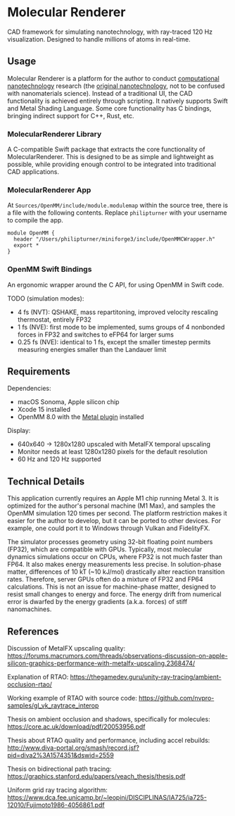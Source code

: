 # Molecular Renderer

CAD framework for simulating nanotechnology, with ray-traced 120 Hz visualization. Designed to handle millions of atoms in real-time.

## Usage

Molecular Renderer is a platform for the author to conduct [computational nanotechnology](https://www.zyvex.com/nanotech/compNano.html) research (the [original nanotechnology](https://en.wikipedia.org/wiki/Molecular_nanotechnology), not to be confused with nanomaterials science). Instead of a traditional UI, the CAD functionality is achieved entirely through scripting. It natively supports Swift and Metal Shading Language. Some core functionality has C bindings, bringing indirect support for C++, Rust, etc.

### MolecularRenderer Library

A C-compatible Swift package that extracts the core functionality of MolecularRenderer. This is designed to be as simple and lightweight as possible, while providing enough control to be integrated into traditional CAD applications.

### MolecularRenderer App

At `Sources/OpenMM/include/module.modulemap` within the source tree, there is a file with the following contents. Replace `philipturner` with your username to compile the app.

```
module OpenMM {
  header "/Users/philipturner/miniforge3/include/OpenMMCWrapper.h"
  export *
}
```

### OpenMM Swift Bindings

An ergonomic wrapper around the C API, for using OpenMM in Swift code.

TODO (simulation modes):
- 4 fs (NVT): QSHAKE, mass repartitoning, improved velocity rescaling thermostat, entirely FP32
- 1 fs (NVE): first mode to be implemented, sums groups of 4 nonbonded forces in FP32 and switches to eFP64 for larger sums
- 0.25 fs (NVE): identical to 1 fs, except the smaller timestep permits measuring energies smaller than the Landauer limit

## Requirements

Dependencies:
- macOS Sonoma, Apple silicon chip
- Xcode 15 installed
- OpenMM 8.0 with the [Metal plugin](https://github.com/philipturner/openmm-metal) installed

Display:
- 640x640 -> 1280x1280 upscaled with MetalFX temporal upscaling
- Monitor needs at least 1280x1280 pixels for the default resolution
- 60 Hz and 120 Hz supported

## Technical Details

This application currently requires an Apple M1 chip running Metal 3. It is optimized for the author's personal machine (M1 Max), and samples the OpenMM simulation 120 times per second. The platform restriction makes it easier for the author to develop, but it can be ported to other devices. For example, one could port it to Windows through Vulkan and FidelityFX.

The simulator processes geometry using 32-bit floating point numbers (FP32), which are compatible with GPUs. Typically, most molecular dynamics simulations occur on CPUs, where FP32 is not much faster than FP64. It also makes energy measurements less precise. In solution-phase matter, differences of 10 kT (~10 kJ/mol) drastically alter reaction transition rates. Therefore, server GPUs often do a mixture of FP32 and FP64 calculations. This is not an issue for machine-phase matter, designed to resist small changes to energy and force. The energy drift from numerical error is dwarfed by the energy gradients (a.k.a. forces) of stiff nanomachines.

## References

Discussion of MetalFX upscaling quality: https://forums.macrumors.com/threads/observations-discussion-on-apple-silicon-graphics-performance-with-metalfx-upscaling.2368474/

Explanation of RTAO: https://thegamedev.guru/unity-ray-tracing/ambient-occlusion-rtao/

Working example of RTAO with source code: https://github.com/nvpro-samples/gl_vk_raytrace_interop

Thesis on ambient occlusion and shadows, specifically for molecules: https://core.ac.uk/download/pdf/20053956.pdf

Thesis about RTAO quality and performance, including accel rebuilds: http://www.diva-portal.org/smash/record.jsf?pid=diva2%3A1574351&dswid=2559

Thesis on bidirectional path tracing: https://graphics.stanford.edu/papers/veach_thesis/thesis.pdf

Uniform grid ray tracing algorithm: https://www.dca.fee.unicamp.br/~leopini/DISCIPLINAS/IA725/ia725-12010/Fujimoto1986-4056861.pdf
